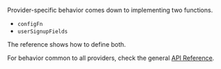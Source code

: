 Provider-specific behavior comes down to implementing two functions.

- `configFn`
- `userSignupFields`

The reference shows how to define both.

For behavior common to all providers, check the general [API Reference](/auth/overview.md#api-reference).

<!-- This snippet is used in google.md and github.md -->
